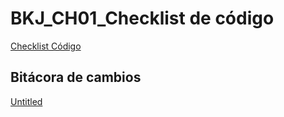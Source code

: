 # BKJ_CH01_Checklist de código

[Checklist Código](BKJ_CH01_Checklist%20de%20co%CC%81digo%208b20106980244ba995889c44a47cf654/Checklist%20Co%CC%81digo%20569fb59c73704017a8eb035d34ff296f.csv)

## Bitácora de cambios

[Untitled](BKJ_CH01_Checklist%20de%20co%CC%81digo%208b20106980244ba995889c44a47cf654/Untitled%20Database%20ed0a152eec464a6383c6345b03c4a419.csv)